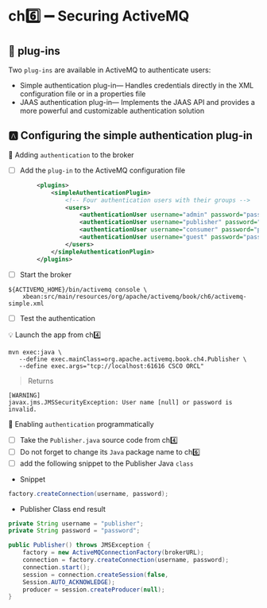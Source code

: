 # ch:six: :heavy_minus_sign: Securing ActiveMQ

## :dash: plug-ins

Two `plug-ins` are available in ActiveMQ to authenticate users:

* Simple authentication plug-in— Handles credentials directly in the XML configuration file or in a properties file
* JAAS authentication plug-in— Implements the JAAS API and provides a more powerful and customizable authentication solution

## :a: Configuring the simple authentication plug-in

:round_pushpin: Adding `authentication` to the broker

- [ ] Add the `plug-in` to the ActiveMQ configuration file

```xml
        <plugins>
            <simpleAuthenticationPlugin>
                <!-- Four authentication users with their groups -->
                <users>
                    <authenticationUser username="admin" password="password" groups="admins,publishers,consumers"/>
                    <authenticationUser username="publisher" password="password" groups="publishers,consumers"/>
                    <authenticationUser username="consumer" password="password" groups="consumers"/>
                    <authenticationUser username="guest" password="password" groups="guests"/>
                </users>
            </simpleAuthenticationPlugin>
        </plugins>
```

- [ ] Start the broker

```
${ACTIVEMQ_HOME}/bin/activemq console \
    xbean:src/main/resources/org/apache/activemq/book/ch6/activemq-simple.xml
```

- [ ] Test the authentication

:bulb: Launch the app from ch:four:

```
mvn exec:java \
   --define exec.mainClass=org.apache.activemq.book.ch4.Publisher \
   --define exec.args="tcp://localhost:61616 CSCO ORCL"
```
> Returns
```
[WARNING]
javax.jms.JMSSecurityException: User name [null] or password is invalid.
```

:round_pushpin: Enabling `authentication` programmatically

- [ ] Take the `Publisher.java` source code from ch:four:
- [ ] Do not forget to change its `Java` package name to ch:six:
- [ ] add the following snippet to the Publisher Java `class`

* Snippet

```java
factory.createConnection(username, password);
```

* Publisher Class end result

```java
private String username = "publisher";
private String password = "password";

public Publisher() throws JMSException {
    factory = new ActiveMQConnectionFactory(brokerURL);
    connection = factory.createConnection(username, password);
    connection.start();
    session = connection.createSession(false,
    Session.AUTO_ACKNOWLEDGE);
    producer = session.createProducer(null);
}
```
